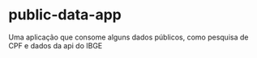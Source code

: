 # public-data-app
Uma aplicação que consome alguns dados públicos, como pesquisa de CPF e dados da api do IBGE
